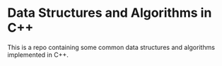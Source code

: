 # Data Structures and Algorithms in C++

This is a repo containing some common data structures and algorithms implemented in C++.